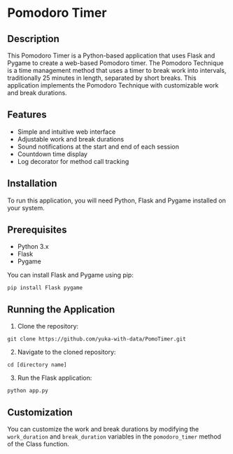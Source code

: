 # Pomodoro Timer
## Description
This Pomodoro Timer is a Python-based application that uses Flask and Pygame to create a web-based Pomodoro timer. The Pomodoro Technique is a time management method that uses a timer to break work into intervals, traditionally 25 minutes in length, separated by short breaks. This application implements the Pomodoro Technique with customizable work and break durations.

## Features
- Simple and intuitive web interface
- Adjustable work and break durations
- Sound notifications at the start and end of each session
- Countdown time display
- Log decorator for method call tracking

## Installation
To run this application, you will need Python, Flask and Pygame installed on your system. 

## Prerequisites
- Python 3.x
- Flask
- Pygame

You can install Flask and Pygame using pip:
```
pip install Flask pygame
```

## Running the Application
1. Clone the repository:
```
git clone https://github.com/yuka-with-data/PomoTimer.git
```
2. Navigate to the cloned repository:
```
cd [directory name]
```
3. Run the Flask application:
```
python app.py
```
## Customization
You can customize the work and break durations by modifying the `work_duration` and `break_duration` variables in the `pomodoro_timer` method of the Class function. 

